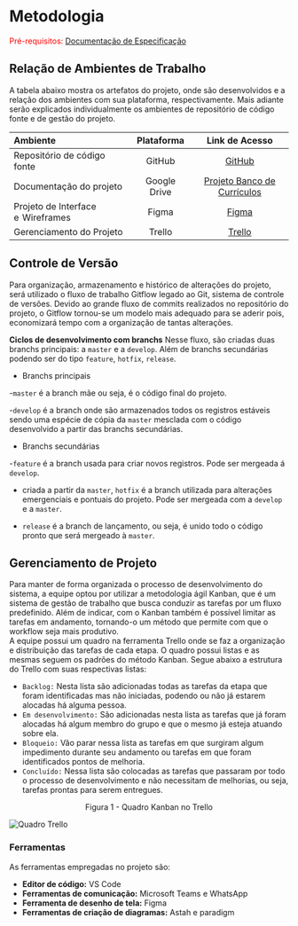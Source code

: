 
# Metodologia

<span style="color:red">Pré-requisitos: <a href="2-Especificação do Projeto.md"> Documentação de Especificação</a></span>

## Relação de Ambientes de Trabalho

A tabela abaixo mostra os artefatos do projeto, onde são desenvolvidos e a relação dos ambientes com sua plataforma, respectivamente. Mais adiante serão explicados individualmente os ambientes de repositório de código fonte e de gestão do projeto.

Ambiente|Plataforma|Link de Acesso
|:--------|:----------:|:--------------:|
|Repositório de código fonte|GitHub|  [GitHub](https://github.com/ICEI-PUC-Minas-PMV-ADS/pmv-ads-2022-1-e2-proj-int-t4-banco-curriculos)|
|Documentação do projeto|Google Drive|[Projeto Banco de Currículos](https://docs.google.com/document/d/1b5-xtS6cOqIJk6LF7UlKC8Ga2qflTEQpNHfgcxL1q0M/edit?usp=sharing)|
|Projeto de Interface e  Wireframes|Figma| [Figma](https://www.figma.com/proto/gRxyF2Zazn1WhjnqMYSvl0/Untitled?node-id=1%3A45&scaling=scale-down&page-id=0%3A1&starting-point-node-id=1%3A45)|
|Gerenciamento do Projeto|Trello| [Trello](https://trello.com/b/nQq4FJDP/gerenciamento-banco-de-curr%C3%ADculos)|


## Controle de Versão

Para organização, armazenamento e histórico de alterações do projeto, será utilizado o fluxo de trabalho Gitflow legado ao Git, sistema de controle de versões. Devido ao grande fluxo de commits realizados no repositório do projeto, o Gitflow tornou-se um modelo mais adequado para se aderir pois, economizará tempo com a organização de tantas alterações.

**Ciclos de desenvolvimento com branchs**
Nesse fluxo, são criadas duas branchs principais: a `master` e a `develop`. Além de branchs secundárias podendo ser do tipo `feature`, `hotfix`, `release`.

- Branchs principais

 -`master` é a branch mãe ou seja, é o código final do projeto.
 
 -`develop` é a branch onde são armazenados todos os registros estáveis sendo uma espécie de cópia da `master` mesclada com o código desenvolvido a partir das branchs secundárias. 

- Branchs secundárias

-`feature` é a branch usada para criar novos registros. Pode ser mergeada á `develop`.

- criada a partir da `master`, `hotfix` é a branch utilizada para alterações emergenciais e pontuais do projeto. Pode ser mergeada com a `develop` e a `master`.
 
- `release` é a branch de lançamento, ou seja, é unido todo o código pronto que será mergeado à `master`.



## Gerenciamento de Projeto

Para manter de forma organizada o processo de desenvolvimento do sistema, a equipe optou por utilizar a metodologia ágil Kanban, que é um sistema de gestão de trabalho que busca conduzir as tarefas por um fluxo predefinido. Além de indicar, com o Kanban também é possível limitar as tarefas em andamento, tornando-o um método que permite com que o workflow seja mais produtivo.	
A equipe possui um quadro na ferramenta Trello onde se faz a organização e distribuição das tarefas de cada etapa. O quadro possui listas e as mesmas seguem os padrões do método Kanban. Segue abaixo a estrutura do Trello com suas respectivas listas:

- `Backlog:` Nesta lista são adicionadas todas as tarefas da etapa que foram identificadas mas não iniciadas, podendo ou não já estarem alocadas há alguma pessoa.
- `Em desenvolvimento:` São adicionadas nesta lista as tarefas que já foram alocadas há algum membro do grupo e que o mesmo já esteja atuando sobre ela.
- `Bloqueio:` Vão parar nessa lista as tarefas em que surgiram algum impedimento durante seu andamento ou tarefas em que foram identificados pontos de melhoria.
- `Concluído:` Nessa lista são colocadas as tarefas que passaram por todo o processo de desenvolvimento e não necessitam de melhorias, ou seja, tarefas prontas para serem entregues.

<p align = "center">Figura 1 - Quadro Kanban no Trello</p> 

![Quadro Trello](https://github.com/ICEI-PUC-Minas-PMV-ADS/pmv-ads-2022-1-e2-proj-int-t4-banco-curriculos/blob/main/docs/img/Trello.png)


### Ferramentas

As ferramentas empregadas no projeto são:

- **Editor de código:** VS Code
- **Ferramentas de comunicação:** Microsoft Teams e WhatsApp
- **Ferramenta de desenho de tela:** Figma
- **Ferramentas de criação de diagramas:** Astah e paradigm

